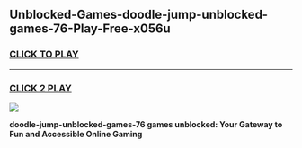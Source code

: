 
## Unblocked-Games-doodle-jump-unblocked-games-76-Play-Free-x056u
<h3>
<a href="https://premium76.site?title=doodle-jump-unblocked-games-76&ref=21A">CLICK TO PLAY</a></h3>
<hr>

<h3>
<a href="https://premium76.site?title=doodle-jump-unblocked-games-76&ref=21A">CLICK 2 PLAY</a>
  
</h3>

<a href="https://premium76.site?title=doodle-jump-unblocked-games-76&ref=21A"><img src="https://clearcache.store/games.png"></a>


**doodle-jump-unblocked-games-76 games unblocked: Your Gateway to Fun and Accessible Online Gaming**
